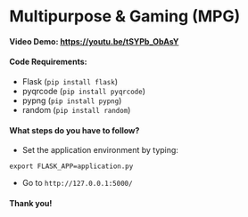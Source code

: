 # Multipurpose & Gaming (MPG)
#### Video Demo:  <https://youtu.be/tSYPb_ObAsY>
#### Code Requirements:
- Flask (`pip install flask`)
- pyqrcode (`pip install pyqrcode`)
- pypng (`pip install pypng`)
- random (`pip install random`)

#### What steps do you have to follow?
- Set the application environment by typing:
```
export FLASK_APP=application.py
```
- Go to `http://127.0.0.1:5000/`

#### Thank you!
